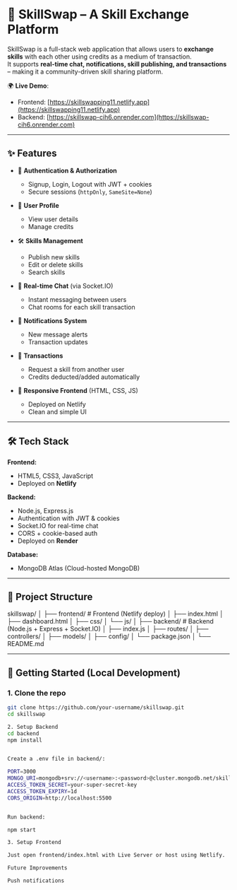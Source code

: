# 🔗 SkillSwap – A Skill Exchange Platform

SkillSwap is a full-stack web application that allows users to **exchange skills** with each other using credits as a medium of transaction.  
It supports **real-time chat, notifications, skill publishing, and transactions** – making it a community-driven skill sharing platform.  

🌍 **Live Demo**:  
- Frontend: [https://skillswapping11.netlify.app](https://skillswapping11.netlify.app)  
- Backend: [https://skillswap-cih6.onrender.com](https://skillswap-cih6.onrender.com)  

---

## ✨ Features

- 🔐 **Authentication & Authorization**  
  - Signup, Login, Logout with JWT + cookies  
  - Secure sessions (`httpOnly`, `SameSite=None`)  

- 👤 **User Profile**  
  - View user details  
  - Manage credits  

- 🛠️ **Skills Management**  
  - Publish new skills  
  - Edit or delete skills  
  - Search skills  

- 💬 **Real-time Chat** (via Socket.IO)  
  - Instant messaging between users  
  - Chat rooms for each skill transaction  

- 🔔 **Notifications System**  
  - New message alerts  
  - Transaction updates  

- 💱 **Transactions**  
  - Request a skill from another user  
  - Credits deducted/added automatically  

- 📱 **Responsive Frontend** (HTML, CSS, JS)  
  - Deployed on Netlify  
  - Clean and simple UI  

---

## 🛠️ Tech Stack

**Frontend:**  
- HTML5, CSS3, JavaScript  
- Deployed on **Netlify**  

**Backend:**  
- Node.js, Express.js  
- Authentication with JWT & cookies  
- Socket.IO for real-time chat  
- CORS + cookie-based auth  
- Deployed on **Render**  

**Database:**  
- MongoDB Atlas (Cloud-hosted MongoDB)  

---

## 📂 Project Structure
skillswap/
│
├── frontend/ # Frontend (Netlify deploy)
│ ├── index.html
│ ├── dashboard.html
│ ├── css/
│ └── js/
│
├── backend/ # Backend (Node.js + Express + Socket.IO)
│ ├── index.js
│ ├── routes/
│ ├── controllers/
│ ├── models/
│ ├── config/
│ └── package.json
│
└── README.md


---

## 🚀 Getting Started (Local Development)

### 1. Clone the repo
```bash
git clone https://github.com/your-username/skillswap.git
cd skillswap

2. Setup Backend
cd backend
npm install


Create a .env file in backend/:

PORT=3000
MONGO_URI=mongodb+srv://<username>:<password>@cluster.mongodb.net/skill_swap
ACCESS_TOKEN_SECRET=your-super-secret-key
ACCESS_TOKEN_EXPIRY=1d
CORS_ORIGIN=http://localhost:5500


Run backend:

npm start

3. Setup Frontend

Just open frontend/index.html with Live Server or host using Netlify.

Future Improvements

Push notifications

